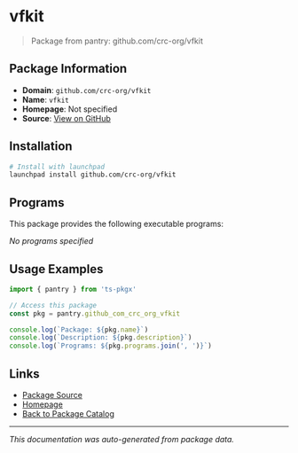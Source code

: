 # vfkit

> Package from pantry: github.com/crc-org/vfkit

## Package Information

- **Domain**: `github.com/crc-org/vfkit`
- **Name**: `vfkit`
- **Homepage**: Not specified
- **Source**: [View on GitHub](https://github.com/pkgxdev/pantry/tree/main/projects/github.com/crc-org/vfkit/package.yml)

## Installation

```bash
# Install with launchpad
launchpad install github.com/crc-org/vfkit
```

## Programs

This package provides the following executable programs:

*No programs specified*

## Usage Examples

```typescript
import { pantry } from 'ts-pkgx'

// Access this package
const pkg = pantry.github_com_crc_org_vfkit

console.log(`Package: ${pkg.name}`)
console.log(`Description: ${pkg.description}`)
console.log(`Programs: ${pkg.programs.join(', ')}`)
```

## Links

- [Package Source](https://github.com/pkgxdev/pantry/tree/main/projects/github.com/crc-org/vfkit/package.yml)
- [Homepage](#)
- [Back to Package Catalog](../package-catalog.md)

---

*This documentation was auto-generated from package data.*
